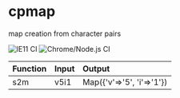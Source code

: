 # cpmap
map creation from character pairs

![IE11 CI](https://github.com/takanoriyanagitani/cpmap/workflows/IE11%20CI/badge.svg)
![Chrome/Node.js CI](https://github.com/takanoriyanagitani/cpmap/workflows/Chrome/Node.js%20CI/badge.svg)

| Function | Input | Output |
|:---------|:------|:-------|
| s2m      | v5i1  | Map({'v'=>'5', 'i'=>'1'}) |
